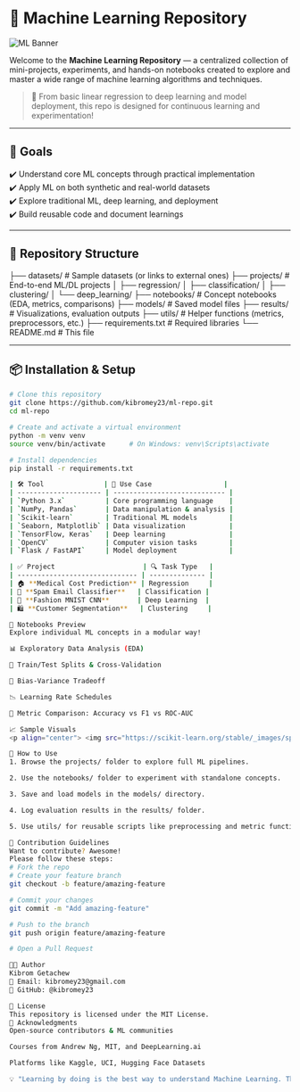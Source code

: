 # 🧠 Machine Learning Repository

![ML Banner](https://miro.medium.com/v2/resize:fit:1400/1*zVnWJtyGOX_kUIDm6ccCfQ.png)

Welcome to the **Machine Learning Repository** — a centralized collection of mini-projects, experiments, and hands-on notebooks created to explore and master a wide range of machine learning algorithms and techniques.

> 🚀 From basic linear regression to deep learning and model deployment, this repo is designed for continuous learning and experimentation!

---

## 🎯 Goals

✔️ Understand core ML concepts through practical implementation  
✔️ Apply ML on both synthetic and real-world datasets  
✔️ Explore traditional ML, deep learning, and deployment  
✔️ Build reusable code and document learnings

---

## 📁 Repository Structure

├── datasets/ # Sample datasets (or links to external ones)
├── projects/ # End-to-end ML/DL projects
│ ├── regression/
│ ├── classification/
│ ├── clustering/
│ └── deep_learning/
├── notebooks/ # Concept notebooks (EDA, metrics, comparisons)
├── models/ # Saved model files
├── results/ # Visualizations, evaluation outputs
├── utils/ # Helper functions (metrics, preprocessors, etc.)
├── requirements.txt # Required libraries
└── README.md # This file


---

## 📦 Installation & Setup

```bash
# Clone this repository
git clone https://github.com/kibromey23/ml-repo.git
cd ml-repo

# Create and activate a virtual environment
python -m venv venv
source venv/bin/activate      # On Windows: venv\Scripts\activate

# Install dependencies
pip install -r requirements.txt

| 🛠 Tool               | 📌 Use Case                  |
| --------------------- | ---------------------------- |
| `Python 3.x`          | Core programming language    |
| `NumPy, Pandas`       | Data manipulation & analysis |
| `Scikit-learn`        | Traditional ML models        |
| `Seaborn, Matplotlib` | Data visualization           |
| `TensorFlow, Keras`   | Deep learning                |
| `OpenCV`              | Computer vision tasks        |
| `Flask / FastAPI`     | Model deployment             |

| ✅ Project                      | 🔍 Task Type   |
| ------------------------------ | -------------- |
| 🏠 **Medical Cost Prediction** | Regression     |
| 📧 **Spam Email Classifier**   | Classification |
| 👗 **Fashion MNIST CNN**       | Deep Learning  |
| 🛍 **Customer Segmentation**   | Clustering     |

📓 Notebooks Preview
Explore individual ML concepts in a modular way!

📊 Exploratory Data Analysis (EDA)

🔁 Train/Test Splits & Cross-Validation

🧠 Bias-Variance Tradeoff

📉 Learning Rate Schedules

🏁 Metric Comparison: Accuracy vs F1 vs ROC-AUC

📈 Sample Visuals
<p align="center"> <img src="https://scikit-learn.org/stable/_images/sphx_glr_plot_classifier_comparison_001.png" width="600" alt="Classifier Comparison Chart"> <br><em>Model Comparison (Source: scikit-learn)</em> </p> <p align="center"> <img src="https://raw.githubusercontent.com/mwaskom/seaborn-data/master/images/pairplot.png" width="600" alt="Seaborn Pairplot"> <br><em>EDA with Seaborn Pairplot</em> </p>

🚀 How to Use
1. Browse the projects/ folder to explore full ML pipelines.

2. Use the notebooks/ folder to experiment with standalone concepts.

3. Save and load models in the models/ directory.

4. Log evaluation results in the results/ folder.

5. Use utils/ for reusable scripts like preprocessing and metric functions.

🤝 Contribution Guidelines
Want to contribute? Awesome!
Please follow these steps:
# Fork the repo
# Create your feature branch
git checkout -b feature/amazing-feature

# Commit your changes
git commit -m "Add amazing-feature"

# Push to the branch
git push origin feature/amazing-feature

# Open a Pull Request

👨‍💻 Author
Kibrom Getachew
📧 Email: kibromey23@gmail.com
🔗 GitHub: @kibromey23

📜 License
This repository is licensed under the MIT License.
🌟 Acknowledgments
Open-source contributors & ML communities

Courses from Andrew Ng, MIT, and DeepLearning.ai

Platforms like Kaggle, UCI, Hugging Face Datasets

💡 "Learning by doing is the best way to understand Machine Learning. This repo is a reflection of that journey."

